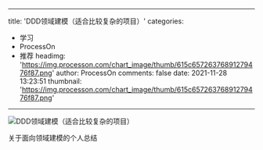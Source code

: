 
---
title: 'DDD领域建模（适合比较复杂的项目）'
categories: 
 - 学习
 - ProcessOn
 - 推荐
headimg: 'https://img.processon.com/chart_image/thumb/615c65726376891279476f87.png'
author: ProcessOn
comments: false
date: 2021-11-28 13:23:51
thumbnail: 'https://img.processon.com/chart_image/thumb/615c65726376891279476f87.png'
---

<div>   
<img class="thumb" alt="DDD领域建模（适合比较复杂的项目）" src="https://img.processon.com/chart_image/thumb/615c65726376891279476f87.png" referrerpolicy="no-referrer">
<p>关于面向领域建模的个人总结</p>  
</div>
            